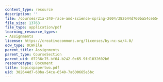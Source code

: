 ```yaml
---
content_type: resource
description: ''
file: /courses/21a-240-race-and-science-spring-2004/382644d760ba54ce65407a600665e5bc_topicspapertwo.pdf
file_size: 13763
file_type: application/pdf
learning_resource_types:
- Assignments
license: https://creativecommons.org/licenses/by-nc-sa/4.0/
ocw_type: OCWFile
parent_title: Assignments
parent_type: CourseSection
parent_uid: 07236c75-bf64-b242-0c65-9fd1032602b6
resourcetype: Document
title: topicspapertwo.pdf
uid: 382644d7-60ba-54ce-6540-7a600665e5bc
---
```

